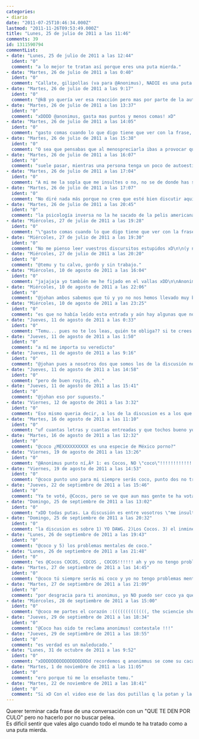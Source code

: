```yaml
---
categories:
- diario
date: "2011-07-25T10:46:34.000Z"
lastmod: "2011-11-26T09:53:49.000Z"
title: "Lunes, 25 de julio de 2011 a las 11:46"
comments: 39
id: 1311590794
commentList:
- date: "Lunes, 25 de julio de 2011 a las 12:44"
  ident: "0"
  comment: "a lo mejor te tratan así porque eres una puta mierda."
- date: "Martes, 26 de julio de 2011 a las 0:40"
  ident: "0"
  comment: "Callate, gilipollas (va para @Anonimus), NADIE es una puta mierda, y si vas a decir algo que valga la pena, que llevas semanas diciendo gilipolleces solo para llamar la atencion, que ya se nota bastante, PRINGADO.\nAl autor o autora, ni puto caso al de arriba, lo dicho, quiere llamar la atencion al igual que todos los que te tratan mal, y lo se porque lo he vivido, porque la persona que peor me trato, a la que di todo y de la que no recibi nada  solo queria la atencion de personas superficiales a las que tambien hacer daño mas tarde... La gentr a veces es muy despiadada, que no quiere decir que sean malas personas, pero a veces te hace sentir muy solo... Y sabes que? Yo nunca lo hice pero, mandales a tomar por culo, y celebralo por los dos, por ti y por mi, que se debe sentir muy bien.\nAnimo!!"
- date: "Martes, 26 de julio de 2011 a las 9:17"
  ident: "0"
  comment: "@kB yo quería ver esa reacción pero mas por parte de la autora no por la tuya, quería que se desahogase y que cuando me insultase me empezase ha decir cosas buenas de ella, y entonces ahí yo le diría que ella misma ha visto que no es una puta mierda, así que ya podía tirar pa\'lante.\neso es de ser gilipollas y mala persona, es que intentar ayudar a alguien, por favor que me metan en la cárcel, si te ha parecido que digo gilipolleces bien por ti, esa es mi actitud y no pienso cambiar porque tú me lo digas, como ya has visto puedo ponerme serio cuando quiero, pero chevismo es una página para pasárselo bien, y por eso mismo hago \'\'gilipolleces\'\', si no te gusta no mires."
- date: "Martes, 26 de julio de 2011 a las 13:37"
  ident: "0"
  comment: "xDDDD @anonimus, gasta mas puntos y menos comas! xD"
- date: "Martes, 26 de julio de 2011 a las 14:05"
  ident: "0"
  comment: "gasto comas cuando lo que digo tiene que ver con la frase, no puedo poner punto y luego segur en la misma frase.eso no quedaría bien, donde he puesto el punto después de \'\'frase\'\' quedaba mejor una coma, pero era para ponerte un ejemplo."
- date: "Martes, 26 de julio de 2011 a las 15:38"
  ident: "0"
  comment: "O sea que pensabas que al menospreciarla ibas a provocar que te insultase y te dijese cosas buenas de ella misma (menuda excusa tonta para salir del paso)? lo primero: que te hace pensar que va a pasar eso? eres adivino? controlas mentes? y lo segundo: que sentido tiene?? Y PERDONA que piense mal cuando le dices a una persona que \"a lo mejor es una puta mierda\" pero es que esta persona se sentía mal y ha venido a contarlo para sentirse mejor, y ME JODE MUCHO que con lo mal que está el mundo la gente como tú se dedique a decir soplapolleces para pasarselo bien en vez de intentar mejorarlo. Además, esto es el Diario, de \"si no te gusta no mires\" NADA, no te pases de la raya, eres tu el que tiene que irse a otro sitio a divertirse en vez de portarte como un niñato. Y PUNTO."
- date: "Martes, 26 de julio de 2011 a las 16:07"
  ident: "0"
  comment: "suele pasar, mientras una persona tenga un poco de autoestimas siempre te responderá, y no se quedará cruzada de brazos viendo como la insultas, si no hace nada eso si que es un problema GRAVE, porque significa que no tiene autoestima ni para defenderse, con lo cual tendría que ir a un psiquiatra, porque sería bastante grave. la única persona aquí que dice soplapolleces eres tú,  pues has dicho que esto es el diario, pero yo te estaba hablando de chevismo, un lugar para expresarse y divertirse, y otra de tus grandes gilipolleces-soplapolleces es que en el xat sin venir a cuento me dijiste que te caía mal por eso yo seguí con mi rollo, y tú acabaste de conectarte mandándome a tomar por culo, con lo cual tú hablas de que soy un niñato, pero tú eres un MALEDUCADO, y mucho porque se puede acabar una conversación o discusión de formas mas respetuosas que esa, si no quieres que te insulte no me insultes primero."
- date: "Martes, 26 de julio de 2011 a las 17:04"
  ident: "0"
  comment: "A mi me la sopla que me insultes o no, no se de donde has sacado que no quiero que me insultes, lo que no quiero es que te pongas borde con una persona que está mal, porque hay que ser MUY PATÉTICO Y RASTRERO para hacer eso, y tampoco quiero que me eches de un sitio en el que estoy haciendo lo correcto y en el que tu solo estás armando jaleo, porque lo unico que ibas a conseguir era armar jaleo diciendole a una persona justo lo que no queria oír sin razón alguna. Si hubiese tenido un problema grave, como dices tu, se lo hubieses agravado aun mas, por eso no se puede venir aqui diciendo cosas así sin saber lo que puedes provocar, lo que se suele hacer es intentar ayudar DIRECTAMENTE sin jueguecitos mentales sacados de pelis americanas. Y, a qué viene lo del chat? no estamos hablando del chat, estamos hablando de lo que ha pasado AQUí, no intentes atacarme con lo que ha pasado en el chat porque no viene a cuento, que además, lo que pasó fue que tu estabas diciendo chorradas, y yo dije otra chorrada, si tu te tomaste en serio lo que dije es tu problema porque estaba bromeando, al igual que tu (porque estabas bromeando, no?? o es que cuando dijiste que habias matado a un tio llamado pai pai que era tu padre haciendo el kame ha hablabas en serio??). Y vale, Chevismo es un sitio para expresarse y divertirse, pero SIN HACER DAíƒâ€˜O A NADIE, y tu podrias haber hecho daño a la persona que ha escrito eso de ahí arriba con ese comentario fuera de lugar, que te crees con derecho a todo lo que te de la gana, pero te has pasado, a ver si te das cuenta de una puta vez!"
- date: "Martes, 26 de julio de 2011 a las 17:07"
  ident: "0"
  comment: "No diré nada más porque no creo que esté bien discutir aquí, y ya bastante lo hemos hecho..."
- date: "Martes, 26 de julio de 2011 a las 20:45"
  ident: "0"
  comment: "la psicología inversa no la he sacado de la pelis americanas como tú dices, no me has dicho que no quieres que te insulte, pero no es muy normal que quieras, a mi no me parece una chorrada que me mandes a tomar por culo, porque si yo en su momento o hubiese hecho contigo ya me estarías recriminando eso y lo sabes, y no me vallas de guay diciéndome que no te hubiese molestado, porque en verdad te hubiese jodido, tu bien lo has dicho: Chevismo es un sitio para expresarse y divertirse, pero SIN HACER DAíƒâ€˜O A NADIE. y lo que tú no has pensado es que mandándome a tomar por culo me podrías haber hecho daño, no físicamente, pero si herir mis sentimientos, dudo mucho que a ti te haga daño la broma de que me cargué a tao pai pai, y ademas me has llamado varias veces GILIPOLLAS, y en mayúsculas que aún me podría molestar mas, y digo podría porque francamente me la suda, me dices que me creo con derecho a todo lo que me da la gana, pero anteriormente me llamas gilipollas como si tuvieses derecho ha hacerlo, el único que se ha pasado en este caso eres tú, tú has intentado consolar al usuario a tu manera y yo a la mía, respétala y yo respetaré la tuya."
- date: "Miércoles, 27 de julio de 2011 a las 19:28"
  ident: "0"
  comment: "\"gasto comas cuando lo que digo tiene que ver con la frase, no puedo poner punto y luego segur en la misma frase.eso no quedaría bien, donde he puesto el punto después de \'\'frase\'\' quedaba mejor una coma, pero era para ponerte un ejemplo.\"\nO gastas conectores \"pues, dado que, ya que\" o gastas puntos.\nno puedo poner un punto y luego seguir en la misma frase, eso no quedaria bien. Donde he puesto el punto después de \"frase\" quedaba mejor una coma.\nno puedo poner un punto y luedo seguir en la misma frase, eso no qedaría bien, ya que donde he puesto el punto después de \"frase\" quedaba mejor una coma."
- date: "Miércoles, 27 de julio de 2011 a las 19:30"
  ident: "0"
  comment: "No me pienso leer vuestros discursitos estupidos xD\n\n(y no va\"y\"as de guay)  xD dais asco, sois aburridos :("
- date: "Miércoles, 27 de julio de 2011 a las 20:20"
  ident: "0"
  comment: "@temu y tu calvo, gordo y sin trabajo."
- date: "Miércoles, 10 de agosto de 2011 a las 16:04"
  ident: "0"
  comment: "jajajaja yo también me he fijado en el vallas xDD\n\nAnonimus, vaya excusa más barata te has gastado y aunque fuese verdad, cosas que dudo, no me parece muy lógico por no decir otra cosa.\n\nSi crees que todo el mundo te ha tratado como una mierda pasa de todo el mundo, vive tu vida y haz lo que quieras con ella sin que digan o hagan los demás, al fin y al cabo eres libre para ello."
- date: "Miércoles, 10 de agosto de 2011 a las 22:06"
  ident: "0"
  comment: "@johan ambos sabemos que tú y yo no nos hemos llevado muy bien, y que justito que no me creen los dos con los que no me llevo muy bien *that\'s suspicius*\nPero igualmente yo me fiaré de ti lo mismo que tú te fíes de mi, es decir que ahora la desconfianza es mutua, y además llegas un poquito tarde a la discusión XD."
- date: "Miércoles, 10 de agosto de 2011 a las 23:25"
  ident: "0"
  comment: "es que no había leído esta entrada y aún hay algunas que no he leído."
- date: "Jueves, 11 de agosto de 2011 a las 0:33"
  ident: "0"
  comment: "Temu... pues no te los leas, quién te obliga?? si te crees que le va a importar a alguien tu \"veredicto\"..."
- date: "Jueves, 11 de agosto de 2011 a las 1:50"
  ident: "0"
  comment: "a mí me importa su veredicto"
- date: "Jueves, 11 de agosto de 2011 a las 9:16"
  ident: "0"
  comment: "@johan pues a nosotros dos que somos los de la discusión no, y si quiero poner 800.000 comas las pondré."
- date: "Jueves, 11 de agosto de 2011 a las 14:58"
  ident: "0"
  comment: "pero de buen royito, eh."
- date: "Jueves, 11 de agosto de 2011 a las 15:41"
  ident: "0"
  comment: "@johan eso por supuesto."
- date: "Viernes, 12 de agosto de 2011 a las 3:32"
  ident: "0"
  comment: "Eso mismo queria decir, a los de la discusion es a los que no nos importa -___-\nY ya me callo... xD"
- date: "Martes, 16 de agosto de 2011 a las 11:10"
  ident: "0"
  comment: "uf cuantas letras y cuantas entreadas y que tochos bueno yo nomas les queria desir que tomen cocos! son buenos y son buenos para la salud!!! y VIVA MEXXXXXXXX"
- date: "Martes, 16 de agosto de 2011 a las 12:32"
  ident: "0"
  comment: "@coco ¿MEXXXXXXXXXX es una especie de México porno?"
- date: "Viernes, 19 de agosto de 2011 a las 13:26"
  ident: "0"
  comment: "@Anonimus punto ní‚Âº 1: es Cocos, NO \"coco\"!!!!!!!!!!!!! punto ní‚Âº 2: MEXXXXXXXXXXXXXXXXXXXXXXXXXXXXXX ES VIVA MEXICO PINCHE PENDEJO!!! PUNTO Ní‚Âº 3: LAS PIíƒâ€˜AS HAN MUERTO LO SIENTO.\nA Kb VOTAMA PARA CLASICO!"
- date: "Viernes, 19 de agosto de 2011 a las 14:53"
  ident: "0"
  comment: "@coco punto uno para mi siempre serás coco, punto dos no trates de ocultar lo evidente, punto tres yo soy un clásico tú eres un viejo, y punto cuatro yo odio a la piñas, me gustan las naranjas."
- date: "Jueves, 22 de septiembre de 2011 a las 15:46"
  ident: "0"
  comment: "Ya te voté, @Cocos, pero se ve que aun mas gente te ha votado negativo... u___u xD"
- date: "Domingo, 25 de septiembre de 2011 a las 13:02"
  ident: "0"
  comment: "xDD todas putas. La discusión es entre vosotros \"me insultas, no me insultas, me dejas de insultar\" o sobre la entrada?"
- date: "Domingo, 25 de septiembre de 2011 a las 20:32"
  ident: "0"
  comment: "la discusion es sobre 1) YO DAWG. 2)Los Cocos. 3) el inminente ban de @Anonimus xd y 4) MEXICOO!!!!"
- date: "Lunes, 26 de septiembre de 2011 a las 19:43"
  ident: "0"
  comment: "@coco y 5) los problemas mentales de coco."
- date: "Lunes, 26 de septiembre de 2011 a las 21:48"
  ident: "0"
  comment: "es @Cocos COCOS, COCOS , COCOS!!!!!! ah y yo no tengo problemas mentales es que todo el mundo excepto yo los tiene!!!"
- date: "Martes, 27 de septiembre de 2011 a las 14:45"
  ident: "0"
  comment: "@coco tú siempre serás mi coco y yo no tengo problemas mentales, solo dice eso porque me como mi caca."
- date: "Martes, 27 de septiembre de 2011 a las 21:09"
  ident: "0"
  comment: "por desgracia para ti anonimus, yo NO puedo ser coco ya que YA HAY otro usuario que realmente se llama coco, que es ní‚Âº 871387"
- date: "Miércoles, 28 de septiembre de 2011 a las 15:00"
  ident: "0"
  comment: "@coco me partes el corazón :(((((((((((((, the sciencie show pianooooo"
- date: "Jueves, 29 de septiembre de 2011 a las 18:34"
  ident: "0"
  comment: "@Coco has oido te reclama anonimus! contestale !!!"
- date: "Jueves, 29 de septiembre de 2011 a las 18:55"
  ident: "0"
  comment: "es verdad es un maleducado."
- date: "Lunes, 31 de octubre de 2011 a las 9:52"
  ident: "0"
  comment: "xDDDDDDDDDDDDDDDDDDd recordemos q anonimmus se come su caca"
- date: "Martes, 1 de noviembre de 2011 a las 11:05"
  ident: "0"
  comment: "ero porque tú me lo enseñaste temu."
- date: "Martes, 22 de noviembre de 2011 a las 18:41"
  ident: "0"
  comment: "Si xD Con el video ese de las dos putillas q la potan y la comen d nuevo... todo el mundo ha visto ese video :("
---
```


Querer terminar cada frase de una conversación con un "QUE TE DEN POR CULO" pero no hacerlo por no buscar pelea.  
Es dificil sentir que vales algo cuando todo el mundo te ha tratado como a una puta mierda.